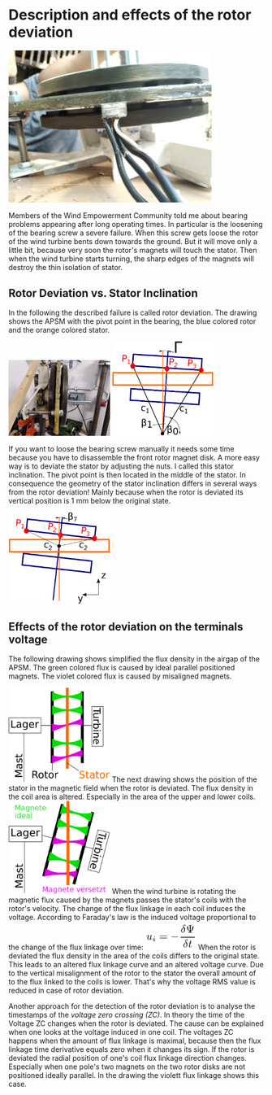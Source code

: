 # Description and effects of the rotor deviation

<!--- Piture Airgap  -->
<img src="Failure_Description/IMG_20200809_094218_APSM_Airgap1.jpg" width="400" />


Members of the Wind Empowerment Community told me about bearing problems appearing after long operating times. In particular is the loosening of the bearing screw a severe failure. When this screw gets loose the rotor of the wind turbine bents down towards the ground. But it will move only a little bit, because very soon the rotor's magnets will touch the stator. Then when the wind turbine starts turning, the sharp edges of the magnets will destroy the thin isolation of stator.

## Rotor Deviation vs. Stator Inclination
In the following the described failure is called rotor deviation. The drawing shows the APSM with the pivot point in the bearing, the blue colored rotor and the orange colored stator.

<!--- Rotor Deviation Picture Laboratory -->
<img src="Failure_Description/IMG_20210727_171714_RotorDeviation.jpg" width="200" />
<!--- Rotor Deviation  -->
<img src="Failure_Description/RotAuslenk.svg" width="200" />


If you want to loose the bearing screw manually it needs some time because you have to disassemble the front rotor magnet disk. A more easy way is to deviate the stator by adjusting the nuts. I called this stator inclination. The pivot point is then located in the middle of the stator. In consequence the geometry of the stator inclination differs in several ways from the rotor deviation! Mainly because when the rotor is deviated its vertical position is 1 mm below the original state.
<!--- Stator Deviation  -->
<img src="Failure_Description/StatSchraeg.svg" width="200" />

## Effects of the rotor deviation on the terminals voltage
The following drawing shows simplified the flux density in the airgap of the APSM. The green colored flux is caused by ideal parallel positioned magnets. The violet colored flux is caused by misaligned magnets.

<!--- Flux parallel  -->
<img src="Failure_Description/DeltaUParallel.svg" width="200" />
The next drawing shows the position of the stator in the magnetic field when the rotor is deviated. The flux density in the coil area is altered. Especially in the area of the upper and lower coils. 
<!--- Flux Rotor Deviation  -->
<img src="Failure_Description/DeltaURotAus.svg" width="200" />
When the wind turbine is rotating the magnetic flux caused by the magnets passes the stator's coils with the rotor's velocity. The change of the flux linkage in each coil induces the voltage. According to Faraday's law is the induced voltage proportional to the change of the flux linkage over time:
<!--- Flux Rotor Deviation  -->
<img src="Failure_Description/FaradaysLaw.png" width="100" />
When the rotor is deviated the flux density in the area of the coils differs to the original state. This leads to an altered flux linkage curve and an altered voltage curve. Due to the vertical misalignment of the rotor to the stator the overall amount of to the flux linked to the coils is lower. That's why the voltage RMS value is reduced in case of rotor deviation.

Another approach for the detection of the rotor deviation is to analyse the timestamps of the *voltage zero crossing (ZC)*. In theory the time of the Voltage ZC changes when the rotor is deviated. The cause can be explained when one looks at the voltage induced in one coil. The voltages ZC happens when the amount of flux linkage is maximal, because then the flux linkage time derivative equals zero when it changes its sign. If the rotor is deviated the radial position of one's coil flux linkage direction changes. Especially when one pole's two magnets on the two rotor disks are not positioned ideally parallel. In the drawing the violett flux linkage shows this case.
